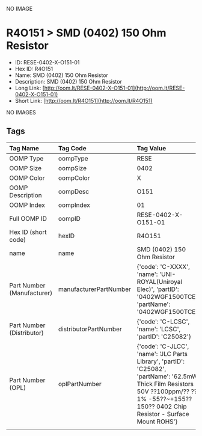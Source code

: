 


  
NO IMAGE  
# R4O151 > SMD (0402) 150 Ohm Resistor

- ID: RESE-0402-X-O151-01
- Hex ID: R4O151
- Name: SMD (0402) 150 Ohm Resistor
- Description: SMD (0402) 150 Ohm Resistor
- Long Link: [http://oom.lt/RESE-0402-X-O151-01](http://oom.lt/RESE-0402-X-O151-01)
- Short Link: [http://oom.lt/R4O151](http://oom.lt/R4O151)
  
NO IMAGES  
## Tags
  

|Tag Name|Tag Code|Tag Value|
| :--- | :--- | :--- |
|OOMP Type|oompType|RESE|
|OOMP Size|oompSize|0402|
|OOMP Color|oompColor|X|
|OOMP Description|oompDesc|O151|
|OOMP Index|oompIndex|01|
|Full OOMP ID|oompID|RESE-0402-X-O151-01|
|Hex ID (short code)|hexID|R4O151|
|name|name|SMD (0402) 150 Ohm Resistor|
|Part Number (Manufacturer)|manufacturerPartNumber|{'code': 'C-XXXX', 'name': 'UNI-ROYAL(Uniroyal Elec)', 'partID': '0402WGF1500TCE', 'partName': '0402WGF1500TCE'}|
|Part Number (Distributor)|distributorPartNumber|{'code': 'C-LCSC', 'name': 'LCSC', 'partID': 'C25082'}|
|Part Number (OPL)|oplPartNumber|{'code': 'C-JLCC', 'name': 'JLC Parts Library', 'partID': 'C25082', 'partName': '62.5mW Thick Film Resistors 50V ??100ppm/?? ??1% -55??~+155?? 150?? 0402  Chip Resistor - Surface Mount ROHS'}|
||||
